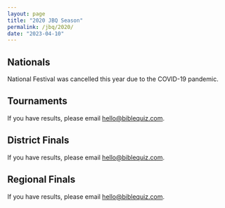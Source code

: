 ```yaml
---
layout: page
title: "2020 JBQ Season"
permalink: /jbq/2020/
date: "2023-04-10"
---
```


## Nationals
National Festival was cancelled this year due to the COVID-19 pandemic.

## Tournaments
If you have results, please email <hello@biblequiz.com>.

## District Finals
If you have results, please email <hello@biblequiz.com>.

## Regional Finals
If you have results, please email <hello@biblequiz.com>.
